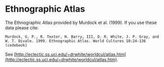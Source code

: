 # Ethnographic Atlas

The Ethnographic Atlas provided by Murdock et al. (1999). If you use these data please cite:

```
Murdock, G. P., R. Textor, H. Barry, III, D. R. White, J. P. Gray, and W. T. Divale. 1999. Ethnographic Atlas. World Cultures 10:24-136 (codebook)
```

See  [http://eclectic.ss.uci.edu/~drwhite/worldcul/atlas.htm](http://eclectic.ss.uci.edu/~drwhite/worldcul/atlas.htm).

